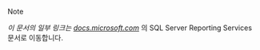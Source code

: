 >[!NOTE]
>*이 문서의 일부 링크는 [docs.microsoft.com](https://docs.microsoft.com/sql/reporting-services/)* 의 SQL Server Reporting Services 문서로 이동합니다.

